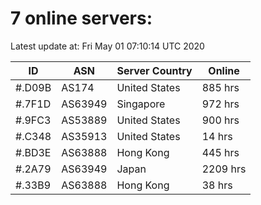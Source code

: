 # 7 online servers:

Latest update at: Fri May 01 07:10:14 UTC 2020

| ID | ASN | Server Country | Online |
| -- | --- | -------------- | ------ |
| #.D09B | AS174 | United States | 885 hrs |
| #.7F1D | AS63949 | Singapore | 972 hrs |
| #.9FC3 | AS53889 | United States | 900 hrs |
| #.C348 | AS35913 | United States | 14 hrs |
| #.BD3E | AS63888 | Hong Kong | 445 hrs |
| #.2A79 | AS63949 | Japan | 2209 hrs |
| #.33B9 | AS63888 | Hong Kong | 38 hrs |

